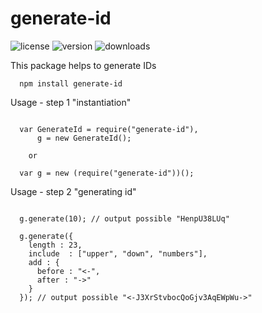 
# generate-id

![license](http://img.shields.io/npm/l/generate-id.svg?style=flat)
![version](http://img.shields.io/npm/v/generate-id.svg?style=flat)
![downloads](http://img.shields.io/npm/dm/generate-id.svg?style=flat)

This package helps to generate IDs

```shell
  npm install generate-id
```

Usage - step 1 "instantiation"

```shell

  var GenerateId = require("generate-id"),
      g = new GenerateId();

    or

  var g = new (require("generate-id"))();

```

Usage - step 2 "generating id"

```shell

  g.generate(10); // output possible "HenpU38LUq"

  g.generate({
    length : 23,
    include  : ["upper", "down", "numbers"],
    add : {
      before : "<-",
      after : "->"
    }
  }); // output possible "<-J3XrStvbocQoGjv3AqEWpWu->"

```
